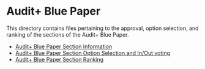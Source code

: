 # Audit+ Blue Paper

This directory contains files pertaining to the approval, option selection, and ranking of the sections of the Audit+ Blue Paper.

- [Audit+ Blue Paper Section Information](section-details.md)
- [Audit+ Blue Paper Section Option Selection and In/Out voting](in-out-option.md)
- [Audit+ Blue Paper Section Ranking](section-rank.md)
